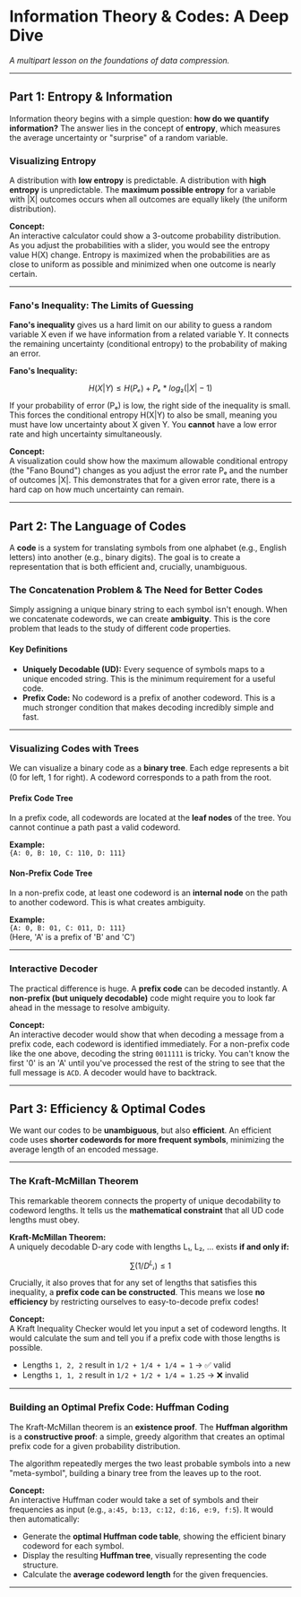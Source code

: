 # Information Theory & Codes: A Deep Dive
_A multipart lesson on the foundations of data compression._

---

## Part 1: Entropy & Information

Information theory begins with a simple question: **how do we quantify information?** The answer lies in the concept of **entropy**, which measures the average uncertainty or "surprise" of a random variable.

### Visualizing Entropy

A distribution with **low entropy** is predictable. A distribution with **high entropy** is unpredictable. The **maximum possible entropy** for a variable with |X| outcomes occurs when all outcomes are equally likely (the uniform distribution).

**Concept:**  
An interactive calculator could show a 3-outcome probability distribution. As you adjust the probabilities with a slider, you would see the entropy value H(X) change. Entropy is maximized when the probabilities are as close to uniform as possible and minimized when one outcome is nearly certain.

---

### Fano's Inequality: The Limits of Guessing

**Fano's inequality** gives us a hard limit on our ability to guess a random variable X even if we have information from a related variable Y. It connects the remaining uncertainty (conditional entropy) to the probability of making an error.

**Fano's Inequality:**

```math
H(X|Y) ≤ H(Pₑ) + Pₑ * log₂(|X| - 1)
```

If your probability of error (Pₑ) is low, the right side of the inequality is small. This forces the conditional entropy H(X|Y) to also be small, meaning you must have low uncertainty about X given Y. You **cannot** have a low error rate and high uncertainty simultaneously.

**Concept:**  
A visualization could show how the maximum allowable conditional entropy (the "Fano Bound") changes as you adjust the error rate Pₑ and the number of outcomes |X|. This demonstrates that for a given error rate, there is a hard cap on how much uncertainty can remain.

---

## Part 2: The Language of Codes

A **code** is a system for translating symbols from one alphabet (e.g., English letters) into another (e.g., binary digits). The goal is to create a representation that is both efficient and, crucially, unambiguous.

### The Concatenation Problem & The Need for Better Codes

Simply assigning a unique binary string to each symbol isn't enough. When we concatenate codewords, we can create **ambiguity**. This is the core problem that leads to the study of different code properties.

#### Key Definitions

- **Uniquely Decodable (UD):** Every sequence of symbols maps to a unique encoded string. This is the minimum requirement for a useful code.
- **Prefix Code:** No codeword is a prefix of another codeword. This is a much stronger condition that makes decoding incredibly simple and fast.

---

### Visualizing Codes with Trees

We can visualize a binary code as a **binary tree**. Each edge represents a bit (0 for left, 1 for right). A codeword corresponds to a path from the root.

#### Prefix Code Tree

In a prefix code, all codewords are located at the **leaf nodes** of the tree. You cannot continue a path past a valid codeword.

**Example:**  
`{A: 0, B: 10, C: 110, D: 111}`

#### Non-Prefix Code Tree

In a non-prefix code, at least one codeword is an **internal node** on the path to another codeword. This is what creates ambiguity.

**Example:**  
`{A: 0, B: 01, C: 011, D: 111}`  
(Here, 'A' is a prefix of 'B' and 'C')

---

### Interactive Decoder

The practical difference is huge. A **prefix code** can be decoded instantly. A **non-prefix (but uniquely decodable)** code might require you to look far ahead in the message to resolve ambiguity.

**Concept:**  
An interactive decoder would show that when decoding a message from a prefix code, each codeword is identified immediately. For a non-prefix code like the one above, decoding the string `0011111` is tricky. You can't know the first '0' is an 'A' until you've processed the rest of the string to see that the full message is `ACD`. A decoder would have to backtrack.

---

## Part 3: Efficiency & Optimal Codes

We want our codes to be **unambiguous**, but also **efficient**. An efficient code uses **shorter codewords for more frequent symbols**, minimizing the average length of an encoded message.

---

### The Kraft-McMillan Theorem

This remarkable theorem connects the property of unique decodability to codeword lengths. It tells us the **mathematical constraint** that all UD code lengths must obey.

**Kraft-McMillan Theorem:**  
A uniquely decodable D-ary code with lengths L₁, L₂, ... exists **if and only if:**
```math
∑ (1 / D^Lᵢ) ≤ 1
```

Crucially, it also proves that for any set of lengths that satisfies this inequality, a **prefix code can be constructed**. This means we lose **no efficiency** by restricting ourselves to easy-to-decode prefix codes!

**Concept:**  
A Kraft Inequality Checker would let you input a set of codeword lengths. It would calculate the sum and tell you if a prefix code with those lengths is possible.  
- Lengths `1, 2, 2` result in `1/2 + 1/4 + 1/4 = 1` → ✅ valid  
- Lengths `1, 1, 2` result in `1/2 + 1/2 + 1/4 = 1.25` → ❌ invalid

---

### Building an Optimal Prefix Code: Huffman Coding

The Kraft-McMillan theorem is an **existence proof**. The **Huffman algorithm** is a **constructive proof**: a simple, greedy algorithm that creates an optimal prefix code for a given probability distribution.

The algorithm repeatedly merges the two least probable symbols into a new "meta-symbol", building a binary tree from the leaves up to the root.

**Concept:**  
An interactive Huffman coder would take a set of symbols and their frequencies as input (e.g., `a:45, b:13, c:12, d:16, e:9, f:5`). It would then automatically:

- Generate the **optimal Huffman code table**, showing the efficient binary codeword for each symbol.
- Display the resulting **Huffman tree**, visually representing the code structure.
- Calculate the **average codeword length** for the given frequencies.

---
